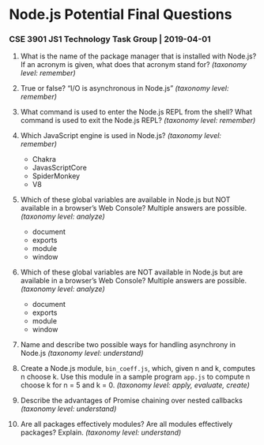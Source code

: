 # Node.js Potential Final Questions
### CSE 3901 JS1 Technology Task Group | 2019-04-01

1. What is the name of the package manager that is installed with Node.js? If an
  acronym is given, what does that acronym stand for? *(taxonomy level:
  remember)*

2. True or false? “I/O is asynchronous in Node.js” *(taxonomy level: remember)*

3. What command is used to enter the Node.js REPL from the shell? What command
  is used to exit the Node.js REPL? *(taxonomy level: remember)*

4. Which JavaScript engine is used in Node.js? *(taxonomy level: remember)*
    * Chakra
    * JavasScriptCore
    * SpiderMonkey
    * V8

5. Which of these global variables are available in Node.js but NOT available in
   a browser’s Web Console? Multiple answers are possible. *(taxonomy level:
   analyze)*
    * document
    * exports
    * module
    * window

6. Which of these global variables are NOT available in Node.js but are
   available in a browser’s Web Console? Multiple answers are possible.
   *(taxonomy level: analyze)*
    * document
    * exports
    * module
    * window

7. Name and describe two possible ways for handling asynchrony in Node.js
   *(taxonomy level: understand)*

8. Create a Node.js module, `bin_coeff.js`, which, given n and k, computes n
   choose k. Use this module in a sample program `app.js` to compute n choose k
   for n = 5 and k = 0. *(taxonomy level: apply, evaluate, create)*

9. Describe the advantages of Promise chaining over nested callbacks *(taxonomy
  level: understand)*

10. Are all packages effectively modules? Are all modules effectively packages?
    Explain. *(taxonomy level: understand)*
